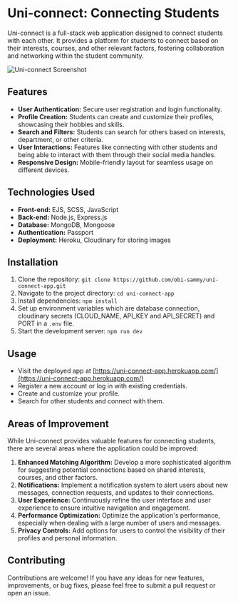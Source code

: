 # Uni-connect: Connecting Students

Uni-connect is a full-stack web application designed to connect students with each other. It provides a platform for students to connect based on their interests, courses, and other relevant factors, fostering collaboration and networking within the student community.

![Uni-connect Screenshot](screenshot.png) <!-- Replace with an actual screenshot of your app -->

## Features

- **User Authentication:** Secure user registration and login functionality.
- **Profile Creation:** Students can create and customize their profiles, showcasing their hobbies and skills.
- **Search and Filters:** Students can search for others based on interests, department, or other criteria.
- **User Interactions:** Features like connecting with other students and being able to interact with them through their social media handles.
- **Responsive Design:** Mobile-friendly layout for seamless usage on different devices.

## Technologies Used

- **Front-end:** EJS, SCSS, JavaScript
- **Back-end:** Node.js, Express.js
- **Database:** MongoDB, Mongoose
- **Authentication:** Passport
- **Deployment:** Heroku, Cloudinary for storing images

## Installation

1. Clone the repository: `git clone https://github.com/obi-sammy/uni-connect-app.git`
2. Navigate to the project directory: `cd uni-connect-app`
3. Install dependencies: `npm install`
4. Set up environment variables which are database connection, cloudinary secrets (CLOUD_NAME, API_KEY and API_SECRET) and PORT in a `.env` file.
5. Start the development server: `npm run dev`

## Usage

- Visit the deployed app at [https://uni-connect-app.herokuapp.com/](https://uni-connect-app.herokuapp.com/)
- Register a new account or log in with existing credentials.
- Create and customize your profile.
- Search for other students and connect with them.

## Areas of Improvement

While Uni-connect provides valuable features for connecting students, there are several areas where the application could be improved:

1. **Enhanced Matching Algorithm:** Develop a more sophisticated algorithm for suggesting potential connections based on shared interests, courses, and other factors.
2. **Notifications:** Implement a notification system to alert users about new messages, connection requests, and updates to their connections.
3. **User Experience:** Continuously refine the user interface and user experience to ensure intuitive navigation and engagement.
4. **Performance Optimization:** Optimize the application's performance, especially when dealing with a large number of users and messages.
5. **Privacy Controls:** Add options for users to control the visibility of their profiles and personal information.

## Contributing

Contributions are welcome! If you have any ideas for new features, improvements, or bug fixes, please feel free to submit a pull request or open an issue.
